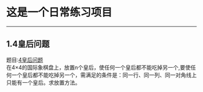 # 这是一个日常练习项目
---
  
  
##  1.4皇后问题
题目:[4皇后问题](queen.c)  
在4×4的国际象棋盘上，放置n个皇后，使任何一个皇后都不能吃掉另一个,要使任何一个皇后都不能吃掉另一个，需满足的条件是：同一行、同一列、同一对角线上只能有一个皇后。求放置方法。

